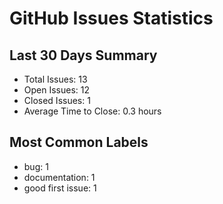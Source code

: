 # GitHub Issues Statistics

## Last 30 Days Summary
- Total Issues: 13
- Open Issues: 12
- Closed Issues: 1
- Average Time to Close: 0.3 hours

## Most Common Labels
- bug: 1
- documentation: 1
- good first issue: 1
